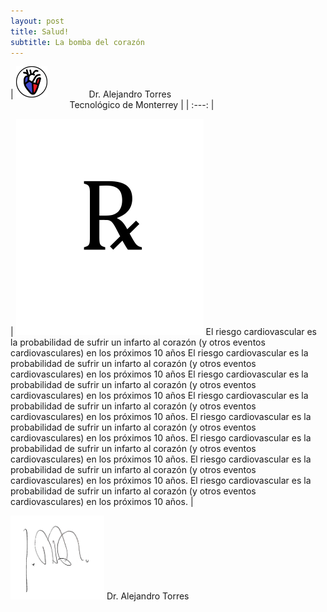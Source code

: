 ```yaml
---
layout: post
title: Salud!
subtitle: La bomba del corazón
---
```


| <img src="/heart.png" width="50" height="50" /> &nbsp; &nbsp; &nbsp; &nbsp; &nbsp; &nbsp; &nbsp; &nbsp; Dr. Alejandro Torres  
&nbsp; &nbsp; &nbsp; &nbsp; &nbsp; &nbsp; &nbsp; &nbsp; &nbsp; &nbsp; &nbsp; &nbsp; Tecnológico de Monterrey |
| :---: |

| <img src="/img/rx.png" width="300" /> El riesgo cardiovascular es la probabilidad de sufrir un infarto al corazón (y otros eventos cardiovasculares) en los próximos 10 años El riesgo cardiovascular es la probabilidad de sufrir un infarto al corazón (y otros eventos cardiovasculares) en los próximos 10 años El riesgo cardiovascular es la probabilidad de sufrir un infarto al corazón (y otros eventos cardiovasculares) en los próximos 10 años El riesgo cardiovascular es la probabilidad de sufrir un infarto al corazón (y otros eventos cardiovasculares) en los próximos 10 años. El riesgo cardiovascular es la probabilidad de sufrir un infarto al corazón (y otros eventos cardiovasculares) en los próximos 10 años. El riesgo cardiovascular es la probabilidad de sufrir un infarto al corazón (y otros eventos cardiovasculares) en los próximos 10 años. El riesgo cardiovascular es la probabilidad de sufrir un infarto al corazón (y otros eventos cardiovasculares) en los próximos 10 años. El riesgo cardiovascular es la probabilidad de sufrir un infarto al corazón (y otros eventos cardiovasculares) en los próximos 10 años. |


<img src="/img/signature.jpg" width="150" height="134" />
Dr. Alejandro Torres
